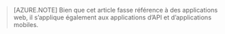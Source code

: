 > [AZURE.NOTE] Bien que cet article fasse référence à des applications web, il s’applique également aux applications d’API et d’applications mobiles.
